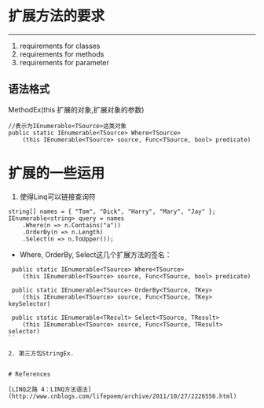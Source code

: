 ﻿# 扩展方法的要求
---

1. requirements for classes
2. requirements for methods
3. requirements for parameter

## 语法格式
MethodEx(this 扩展的对象,扩展对象的参数)
```
//表示为IEnumerable<TSource>这类对象
public static IEnumerable<TSource> Where<TSource>
	(this IEnumerable<TSource> source, Func<TSource, bool> predicate)
```

# 扩展的一些运用

1. 使得Linq可以链接查询符
```
string[] names = { "Tom", "Dick", "Harry", "Mary", "Jay" };
IEnumerable<string> query = names
	.Where(n => n.Contains("a"))
	.OrderBy(n => n.Length)
	.Select(n => n.ToUpper());
```

* Where, OrderBy, Select这几个扩展方法的签名：
```
 public static IEnumerable<TSource> Where<TSource>
	(this IEnumerable<TSource> source, Func<TSource, bool> predicate)

 public static IEnumerable<TSource> OrderBy<TSource, TKey>
	(this IEnumerable<TSource> source, Func<TSource, TKey> keySelector)

 public static IEnumerable<TResult> Select<TSource, TResult>
	(this IEnumerable<TSource> source, Func<TSource, TResult> selector)
``

2. 第三方包StringEx.


# References

[LINQ之路 4：LINQ方法语法](http://www.cnblogs.com/lifepoem/archive/2011/10/27/2226556.html)